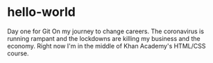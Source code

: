 # hello-world
Day one for Git
On my journey to change careers.  The coronavirus is running rampant and the lockdowns are killing my business and the economy.  Right now I'm in the middle of Khan Academy's HTML/CSS course.
